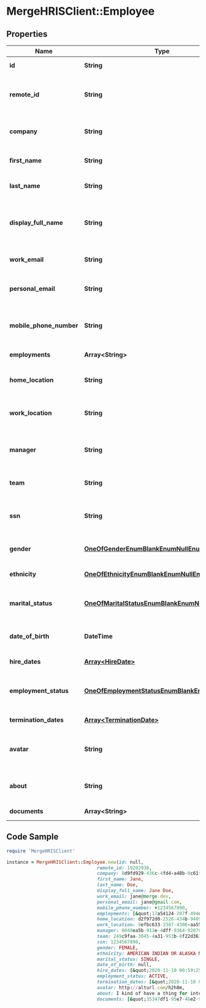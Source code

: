 # MergeHRISClient::Employee

## Properties

Name | Type | Description | Notes
------------ | ------------- | ------------- | -------------
**id** | **String** |  | [optional] [readonly] 
**remote_id** | **String** | The third-party API ID of the matching object. | [optional] 
**company** | **String** | The ID of the Employee&#39;s company. | [optional] 
**first_name** | **String** | The employee&#39;s first name. | [optional] 
**last_name** | **String** | The employee&#39;s last name. | [optional] 
**display_full_name** | **String** | The employee&#39;s full name, to use for display purposes. | [optional] 
**work_email** | **String** | The employee&#39;s work email. | [optional] 
**personal_email** | **String** | The employee&#39;s personal email. | [optional] 
**mobile_phone_number** | **String** | The employee&#39;s mobile phone number. | [optional] 
**employments** | **Array&lt;String&gt;** |  | [optional] [readonly] 
**home_location** | **String** | The employee&#39;s home address. | [optional] 
**work_location** | **String** | The employee&#39;s work address. | [optional] 
**manager** | **String** | The employeee ID of the employee&#39;s manager. | [optional] 
**team** | **String** | The employee&#39;s team. | [optional] 
**ssn** | **String** | The employee&#39;s social security number. | [optional] 
**gender** | [**OneOfGenderEnumBlankEnumNullEnum**](OneOfGenderEnumBlankEnumNullEnum.md) | The employee&#39;s gender. | [optional] 
**ethnicity** | [**OneOfEthnicityEnumBlankEnumNullEnum**](OneOfEthnicityEnumBlankEnumNullEnum.md) | The employee&#39;s ethnicity. | [optional] 
**marital_status** | [**OneOfMaritalStatusEnumBlankEnumNullEnum**](OneOfMaritalStatusEnumBlankEnumNullEnum.md) | The employee&#39;s marital status. | [optional] 
**date_of_birth** | **DateTime** | The employee&#39;s date of birth. | [optional] 
**hire_dates** | [**Array&lt;HireDate&gt;**](HireDate.md) |  | [optional] [readonly] 
**employment_status** | [**OneOfEmploymentStatusEnumBlankEnumNullEnum**](OneOfEmploymentStatusEnumBlankEnumNullEnum.md) | The employment status of the employee. | [optional] 
**termination_dates** | [**Array&lt;TerminationDate&gt;**](TerminationDate.md) |  | [optional] [readonly] 
**avatar** | **String** | The URL of the employee&#39;s avatar image. | [optional] 
**about** | **String** | A description of the employee. | [optional] 
**documents** | **Array&lt;String&gt;** |  | [optional] [readonly] 

## Code Sample

```ruby
require 'MergeHRISClient'

instance = MergeHRISClient::Employee.new(id: null,
                                 remote_id: 19202938,
                                 company: 8d9fd929-436c-4fd4-a48b-0c61f68d6178,
                                 first_name: Jane,
                                 last_name: Doe,
                                 display_full_name: Jane Doe,
                                 work_email: jane@merge.dev,
                                 personal_email: jane@gmail.com,
                                 mobile_phone_number: +1234567890,
                                 employments: [&quot;17a54124-287f-494d-965e-3c5b330c9a68&quot;],
                                 home_location: d2f972d0-2526-434b-9409-4c3b468e08f0,
                                 work_location: 9efbc633-3387-4306-aa55-e2c635e6bb4f,
                                 manager: 0048ea5b-911e-4dff-9364-92070dea62ff,
                                 team: 249c9faa-3045-4a31-953b-8f22d3613301,
                                 ssn: 1234567890,
                                 gender: FEMALE,
                                 ethnicity: AMERICAN INDIAN OR ALASKA NATIVE,
                                 marital_status: SINGLE,
                                 date_of_birth: null,
                                 hire_dates: [&quot;2020-11-10 00:59:25.309761+00:00&quot;],
                                 employment_status: ACTIVE,
                                 termination_dates: [&quot;2020-11-10 00:59:25.309761+00:00&quot;],
                                 avatar: http://alturl.com/h2h8m,
                                 about: I kind of have a thing for integrations!,
                                 documents: [&quot;35347df1-95e7-46e2-93cc-66f1191edca5&quot;])
```


